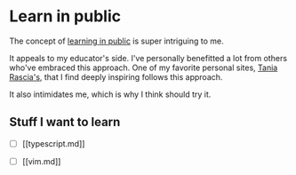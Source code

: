 # Learn in public 

The concept of [learning in
public](https://www.swyx.io/writing/learn-in-public/) is super intriguing to me.

It appeals to my educator's side. I've personally benefitted a lot from others
who've embraced this approach. One of my favorite personal sites, [Tania
Rascia's](https://www.taniarascia.com/), that I find deeply inspiring follows
this approach.

It also intimidates me, which is why I think should try it.

## Stuff I want to learn

- [ ] [[typescript.md]]
- [ ] [[vim.md]]


